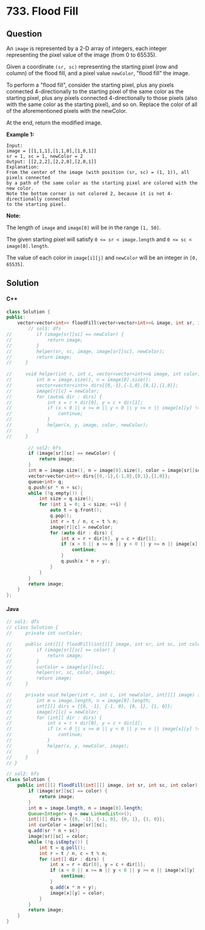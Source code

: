 # 733. Flood Fill

## Question

An `image` is represented by a 2-D array of integers, each integer representing the pixel value of the image (from 0 to 65535).

Given a coordinate `(sr, sc)` representing the starting pixel (row and column) of the flood fill, and a pixel value `newColor`, "flood fill" the image.

To perform a "flood fill", consider the starting pixel, plus any pixels connected 4-directionally to the starting pixel of the same color as the starting pixel, plus any pixels connected 4-directionally to those pixels (also with the same color as the starting pixel), and so on. Replace the color of all of the aforementioned pixels with the newColor.

At the end, return the modified image.

**Example 1:**

```
Input: 
image = [[1,1,1],[1,1,0],[1,0,1]]
sr = 1, sc = 1, newColor = 2
Output: [[2,2,2],[2,2,0],[2,0,1]]
Explanation: 
From the center of the image (with position (sr, sc) = (1, 1)), all pixels connected 
by a path of the same color as the starting pixel are colored with the new color.
Note the bottom corner is not colored 2, because it is not 4-directionally connected
to the starting pixel.
```

**Note:**

The length of `image` and `image[0]` will be in the range `[1, 50]`.

The given starting pixel will satisfy `0 <= sr < image.length` and `0 <= sc < image[0].length`.

The value of each color in `image[i][j]` and `newColor` will be an integer in `[0, 65535]`.

## Solution

#### C++

```cpp
class Solution {
public:
    vector<vector<int>> floodFill(vector<vector<int>>& image, int sr, int sc, int newColor) {
        // sol1: dfs
//         if (image[sr][sc] == newColor) {
//             return image;
//         }
//         helper(sr, sc, image, image[sr][sc], newColor);
//         return image;
//     }
    
//     void helper(int r, int c, vector<vector<int>>& image, int color, int newColor) {
//         int m = image.size(), n = image[0].size();
//         vector<vector<int>> dirs{{0,-1},{-1,0},{0,1},{1,0}};
//         image[r][c] = newColor;
//         for (auto& dir : dirs) {
//             int x = r + dir[0], y = c + dir[1];
//             if (x < 0 || x >= m || y < 0 || y >= n || image[x][y] != color) {
//                 continue;
//             }
//             helper(x, y, image, color, newColor);
//         }
//     }
        
        // sol2: bfs
        if (image[sr][sc] == newColor) {
            return image;
        }
        int m = image.size(), n = image[0].size(), color = image[sr][sc];
        vector<vector<int>> dirs{{0,-1},{-1,0},{0,1},{1,0}};
        queue<int> q;
        q.push(sr * n + sc);
        while (!q.empty()) {
            int size = q.size();
            for (int i = 0; i < size; ++i) {
                auto t = q.front();
                q.pop();
                int r = t / n, c = t % n;
                image[r][c] = newColor;
                for (auto dir : dirs) {
                    int x = r + dir[0], y = c + dir[1];
                    if (x < 0 || x >= m || y < 0 || y >= n || image[x][y] != color) {
                        continue;
                    }
                    q.push(x * n + y);
                }
            }
        }
        return image;
    }
};
```

#### Java

```java
// sol1: dfs
// class Solution {
//     private int curColor;

//     public int[][] floodFill(int[][] image, int sr, int sc, int color) {
//         if (image[sr][sc] == color) {
//             return image;
//         }
//         curColor = image[sr][sc];
//         helper(sr, sc, color, image);
//         return image;
//     }

//     private void helper(int r, int c, int newColor, int[][] image) {
//         int m = image.length, n = image[0].length;
//         int[][] dirs = {{0, -1}, {-1, 0}, {0, 1}, {1, 0}};
//         image[r][c] = newColor;
//         for (int[] dir : dirs) {
//             int x = r + dir[0], y = c + dir[1];
//             if (x < 0 || x >= m || y < 0 || y >= n || image[x][y] != curColor) {
//                 continue;
//             }
//             helper(x, y, newColor, image);
//         }
//     }
// }

// sol2: bfs
class Solution {
    public int[][] floodFill(int[][] image, int sr, int sc, int color) {
        if (image[sr][sc] == color) {
            return image;
        }
        int m = image.length, n = image[0].length;
        Queue<Integer> q = new LinkedList<>();
        int[][] dirs = {{0, -1}, {-1, 0}, {0, 1}, {1, 0}};
        int curColor = image[sr][sc];
        q.add(sr * n + sc);
        image[sr][sc] = color;
        while (!q.isEmpty()) {
            int t = q.poll();
            int r = t / n, c = t % n;
            for (int[] dir : dirs) {
                int x = r + dir[0], y = c + dir[1];
                if (x < 0 || x >= m || y < 0 || y >= n || image[x][y] != curColor) {
                    continue;
                }
                q.add(x * n + y);
                image[x][y] = color;
            }
        }
        return image;
    }
}
```
